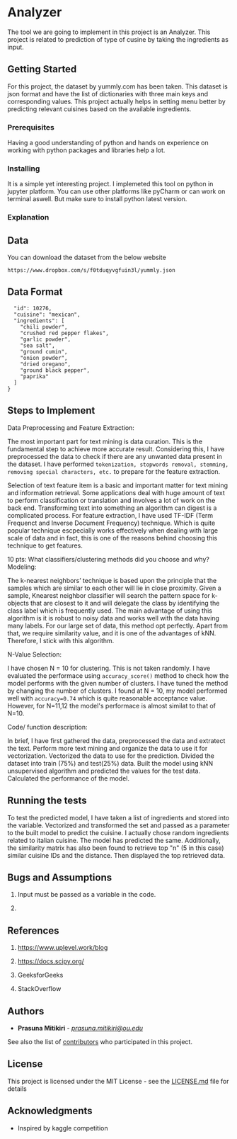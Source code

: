 # Analyzer

The tool we are going to implement in this project is an Analyzer. This project is related to prediction of type of cusine by taking the ingredients as input. 

## Getting Started

For this project, the dataset by yummly.com has been taken. This dataset is json format and have the list of dictionaries with three main keys and corresponding values. This project actually helps in setting menu better by predicting relevant cuisines based on the available ingredients.

### Prerequisites

Having a good understanding of python and hands on experience on working with python packages and libraries help a lot.

### Installing

It is a simple yet interesting project. I implemeted this tool on python in jupyter platform. You can use other platforms like pyCharm or can work on terminal aswell. But make sure to install python latest version.

### Explanation

## Data

You can download the dataset from the below website

```https://www.dropbox.com/s/f0tduqyvgfuin3l/yummly.json```

## Data Format
```{
  "id": 10276,
  "cuisine": "mexican",
  "ingredients": [
    "chili powder",
    "crushed red pepper flakes",
    "garlic powder",
    "sea salt",
    "ground cumin",
    "onion powder",
    "dried oregano",
    "ground black pepper",
    "paprika"
  ]
}
```

## Steps to Implement

Data Preprocessing and Feature Extraction:

The most important part for text mining is data curation. This is the fundamental step to achieve more accurate result. Considering this, I have preprocessed the data to check if there are any unwanted data present in the dataset. I have performed ```tokenization, stopwords removal, stemming, removing special characters, etc.``` to prepare for the feature extraction.

Selection of text feature item is a basic and important matter for text mining and information retrieval. Some applications deal with huge amount of text to perform classification or translation and involves a lot of work on the back end. Transforming text into something an algorithm can digest is a complicated process. For feature extraction, I have used TF-IDF (Term Frequenct and Inverse Document Frequency) technique. Which is quite popular technique escpecially works effectively when dealing with large scale of data and in fact, this is one of the reasons behind choosing this technique to get features. 

10 pts: What classifiers/clustering methods did you choose and why?
Modeling: 

The k-nearest neighbors’ technique is based upon the principle that the samples which are similar to each other will lie in close proximity. Given a sample, Knearest neighbor classifier will search the pattern space for k-objects that are closest to it and will delegate the class by identifying the class label which is frequently used. The main advantage of using this algorithm is it is robust to noisy data and works well with the data having many labels. For our large set of data, this method opt perfectly. Apart from that, we require similarity value, and it is one of the advantages of kNN. Therefore, I stick with this algorithm. 

N-Value Selection:

I have chosen N = 10 for clustering. This is not taken randomly. I have evaluated the performace using ```accuracy_score()``` method to check how the model performs with the given number of clusters. I have tuned the method by changing the number of clusters. I found at N = 10, my model performed well with ```accuracy=0.74``` which is quite reasonable acceptance value. However, for N=11,12 the model's performace is almost similat to that of N=10.

Code/ function description:

In brief, I have first gathered the data, preprocessed the data and extratect the text. Perform more text mining and organize the data to use it for vectorization. Vectorized the data to use for the prediction. Divided the dataset into train (75%) and test(25%) data. Built the model using kNN unsupervised algorithm and predicted the values for the test data. Calculated the performance of the model. 


## Running the tests

To test the predicted model, I have taken a list of ingredients and stored into the variable. Vectorized and transformed the set and passed as a parameter to the built model to predict the cuisine. I actually chose random ingredients related to italian cuisine. The model has predicted the same. Additionally, the similarity matrix has also been found to retrieve top "n" (5 in this case) similar cuisine IDs and the distance. Then displayed the top retrieved data.


## Bugs and Assumptions

1. Input must be passed as a variable in the code. 

2. 


## References
1. https://www.uplevel.work/blog

2. https://docs.scipy.org/

3. GeeksforGeeks

4. StackOverflow

## Authors

* **Prasuna Mitikiri** - *prasuna.mitikiri@ou.edu* 

See also the list of [contributors](https://github.com/your/project/contributors) who participated in this project.

## License

This project is licensed under the MIT License - see the [LICENSE.md](LICENSE.md) file for details

## Acknowledgments

* Inspired by kaggle competition 

